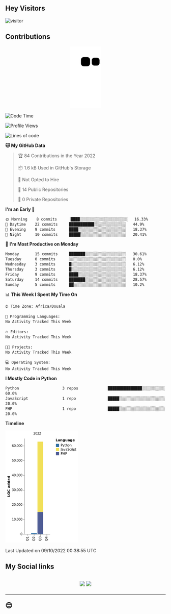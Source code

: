 ## Hey Visitors
![visitor](https://profile-counter.glitch.me/Fotsingboris/count.svg)

## Contributions
<p align="center">
  <img src="https://raw.githubusercontent.com/Fotsingboris/Fotsingboris/output/github-contribution-grid-snake.svg" />
</p>

<!--START_SECTION:waka-->
![Code Time](http://img.shields.io/badge/Code%20Time-154%20hrs%2021%20mins-blue)

![Profile Views](http://img.shields.io/badge/Profile%20Views-0-blue)

![Lines of code](https://img.shields.io/badge/From%20Hello%20World%20I%27ve%20Written-63%20Thousand%20lines%20of%20code-blue)

**🐱 My GitHub Data** 

> 🏆 84 Contributions in the Year 2022
 > 
> 📦 1.6 kB Used in GitHub's Storage 
 > 
> 🚫 Not Opted to Hire
 > 
> 📜 14 Public Repositories 
 > 
> 🔑 0 Private Repositories  
 > 
**I'm an Early 🐤** 

```text
🌞 Morning    8 commits      ████░░░░░░░░░░░░░░░░░░░░░   16.33% 
🌆 Daytime    22 commits     ███████████░░░░░░░░░░░░░░   44.9% 
🌃 Evening    9 commits      ████░░░░░░░░░░░░░░░░░░░░░   18.37% 
🌙 Night      10 commits     █████░░░░░░░░░░░░░░░░░░░░   20.41%

```
📅 **I'm Most Productive on Monday** 

```text
Monday       15 commits     ███████░░░░░░░░░░░░░░░░░░   30.61% 
Tuesday      0 commits      ░░░░░░░░░░░░░░░░░░░░░░░░░   0.0% 
Wednesday    3 commits      █░░░░░░░░░░░░░░░░░░░░░░░░   6.12% 
Thursday     3 commits      █░░░░░░░░░░░░░░░░░░░░░░░░   6.12% 
Friday       9 commits      ████░░░░░░░░░░░░░░░░░░░░░   18.37% 
Saturday     14 commits     ███████░░░░░░░░░░░░░░░░░░   28.57% 
Sunday       5 commits      ██░░░░░░░░░░░░░░░░░░░░░░░   10.2%

```


📊 **This Week I Spent My Time On** 

```text
⌚︎ Time Zone: Africa/Douala

💬 Programming Languages: 
No Activity Tracked This Week

🔥 Editors: 
No Activity Tracked This Week

🐱‍💻 Projects: 
No Activity Tracked This Week

💻 Operating System: 
No Activity Tracked This Week

```

**I Mostly Code in Python** 

```text
Python                   3 repos             ███████████████░░░░░░░░░░   60.0% 
JavaScript               1 repo              █████░░░░░░░░░░░░░░░░░░░░   20.0% 
PHP                      1 repo              █████░░░░░░░░░░░░░░░░░░░░   20.0%

```


**Timeline**

![Chart not found](https://raw.githubusercontent.com/Fotsingboris/Fotsingboris/main/charts/bar_graph.png) 


 Last Updated on 09/10/2022 00:38:55 UTC
<!--END_SECTION:waka-->

<h2>My Social links <h2>
<p align="center">
   <a href="https://linkedin.com/in/Fotsingboris-Mathieu"><img src="https://img.shields.io/badge/linkedin-%230077B5.svg?style=for-the-badge&logo=linkedin&logoColor=white"></a>
   <a href="https://instagram.com/Fotsingboris"><img src="https://img.shields.io/badge/instagram-%23E4405F.svg?style=for-the-badge&logo=Instagram&logoColor=white"></a>
  </p>
<hr>
😊
